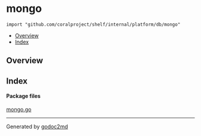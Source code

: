

# mongo
`import "github.com/coralproject/shelf/internal/platform/db/mongo"`

* [Overview](#pkg-overview)
* [Index](#pkg-index)

## <a name="pkg-overview">Overview</a>



## <a name="pkg-index">Index</a>


#### <a name="pkg-files">Package files</a>
[mongo.go](/src/github.com/coralproject/shelf/internal/platform/db/mongo/mongo.go) 










- - -
Generated by [godoc2md](http://godoc.org/github.com/davecheney/godoc2md)
